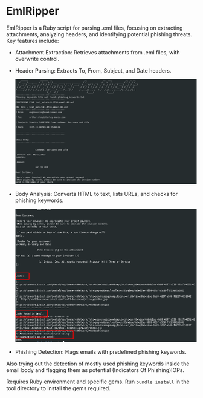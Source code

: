 # EmlRipper
EmlRipper is a Ruby script for parsing .eml files, focusing on extracting attachments, analyzing headers, and identifying potential phishing threats. Key features include:

* Attachment Extraction: Retrieves attachments from .eml files, with overwrite control.
* Header Parsing: Extracts To, From, Subject, and Date headers.
  
  ![Headers](/assets/images/favicon/emlripper.png)
  
* Body Analysis: Converts HTML to text, lists URLs, and checks for phishing keywords.
  
  ![Body-Links](/assets/images/favicon/second-emlripper.png)
  
* Phishing Detection: Flags emails with predefined phishing keywords.

Also trying out the detection of mostly used phishing keywords inside the email body and flagging them as potential (Indicators Of Phishing)IOPs.

Requires Ruby environment and specific gems. Run ```bundle install``` in the tool directory to install the gems required.

